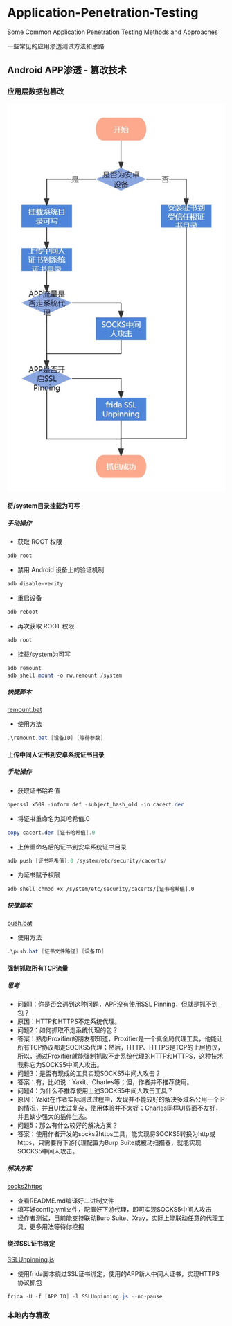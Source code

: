 # Application-Penetration-Testing
Some Common Application Penetration Testing Methods and Approaches

一些常见的应用渗透测试方法和思路

## Android APP渗透 - 篡改技术

### 应用层数据包篡改

![](./images/抓包流程.jpg)

#### 将/system目录挂载为可写

##### 手动操作

- 获取 ROOT 权限

```powershell
adb root
```

- 禁用 Android 设备上的验证机制

```powershell
adb disable-verity
```

- 重启设备

```powershell
adb reboot
```

- 再次获取 ROOT 权限

```powershell
adb root
```

- 挂载/system为可写

```powershell
adb remount
adb shell mount -o rw,remount /system
```

##### 快捷脚本

[remount.bat](https://github.com/vpxuser/awesome-script/blob/main/remount.bat)

- 使用方法

```powershell
.\remount.bat [设备ID] [等待参数]
```

#### 上传中间人证书到安卓系统证书目录

##### 手动操作

- 获取证书哈希值

```powershell
openssl x509 -inform def -subject_hash_old -in cacert.der
```

- 将证书重命名为其哈希值.0

```powershell
copy cacert.der [证书哈希值].0
```

- 上传重命名后的证书到安卓系统证书目录

```powershell
adb push [证书哈希值].0 /system/etc/security/cacerts/
```

- 为证书赋予权限

```
adb shell chmod +x /system/etc/security/cacerts/[证书哈希值].0
```

##### 快捷脚本

[push.bat](https://github.com/vpxuser/awesome-script/blob/main/push.bat)

- 使用方法

```powershell
.\push.bat [证书文件路径] [设备ID]
```

#### 强制抓取所有TCP流量

##### 思考

- 问题1：你是否会遇到这种问题，APP没有使用SSL Pinning，但就是抓不到包？
- 原因：HTTP和HTTPS不走系统代理。
- 问题2：如何抓取不走系统代理的包？
- 答案：熟悉Proxifier的朋友都知道，Proxifier是一个真全局代理工具，他能让所有TCP协议都走SOCKS5代理；然后，HTTP、HTTPS是TCP的上层协议，所以，通过Proxifier就能强制抓取不走系统代理的HTTP和HTTPS，这种技术我称它为SOCKS5中间人攻击。
- 问题3：是否有现成的工具实现SOCKS5中间人攻击？
- 答案：有，比如说：Yakit、Charles等；但，作者并不推荐使用。
- 问题4：为什么不推荐使用上述SOCKS5中间人攻击工具？
- 原因：Yakit在作者实际测试过程中，发现并不能较好的解决多域名公用一个IP的情况，并且UI太过复杂，使用体验并不太好；Charles同样UI界面不友好，并且缺少强大的插件生态。
- 问题5：那么有什么较好的解决方案？
- 答案：使用作者开发的socks2https工具，能实现将SOCKS5转换为http或https，只需要将下游代理配置为Burp Suite或被动扫描器，就能实现SOCKS5中间人攻击。

##### 解决方案

[socks2https](https://github.com/vpxuser/socks2https)

- 查看README.md编译好二进制文件
- 填写好config.yml文件，配置好下游代理，即可实现SOCKS5中间人攻击
- 经作者测试，目前能支持联动Burp Suite、Xray，实际上能联动任意的代理工具，更多用法等待你挖掘

#### 绕过SSL证书绑定

[SSLUnpinning.js](https://github.com/vpxuser/awesome-script/blob/main/SSLUnpinning.js)

- 使用frida脚本绕过SSL证书绑定，使用的APP新人中间人证书，实现HTTPS协议抓包

```powershell
frida -U -f [APP ID] -l SSLUnpinning.js --no-pause
```

### 本地内存篡改

